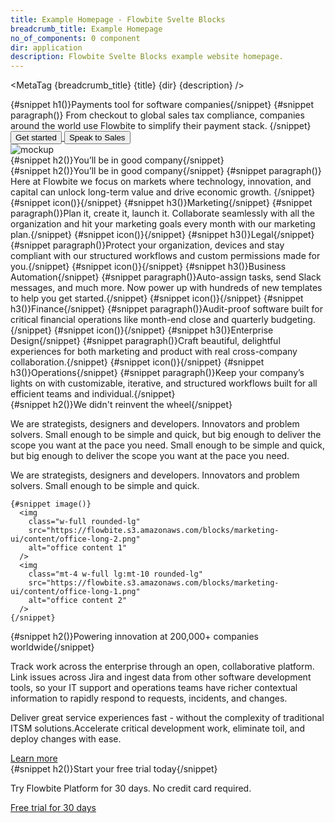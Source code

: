 ```yaml
---
title: Example Homepage - Flowbite Svelte Blocks
breadcrumb_title: Example Homepage
no_of_components: 0 component
dir: application
description: Flowbite Svelte Blocks example website homepage.
---
```


<script>
  import {
    Section,
    HeroHeader,
    FeatureDefault,
    FeatureItem,
    ContentWithImage,
    Content,
    Cta
  } from 'flowbite-svelte-blocks';
  import {
    Button
  } from 'flowbite-svelte';
  import { ArrowRightOutline, ChartPieSolid, LandmarkSolid, BriefcaseSolid, DollarOutline, RocketSolid, CogOutline, ChevronRightOutline } from 'flowbite-svelte-icons';
  import {
    Airbnb,
    Facebook,
    Google,
    Mailchimp,
    Mashable,
    Microsoft,
    Spotify,
    Twitter,
    Instagram,
    MetaTag
  } from '../utils';
</script>

<MetaTag {breadcrumb_title} {title} {dir} {description} />

<Section name="heroVisual">
  <div class="mr-auto place-self-center lg:col-span-7">
    <HeroHeader
      h1Class="max-w-2xl mb-4 text-4xl font-extrabold tracking-tight leading-none md:text-5xl xl:text-6xl dark:text-white"
      pClass="max-w-2xl mb-6 font-light text-gray-500 lg:mb-8 md:text-lg lg:text-xl dark:text-gray-400"
    >
      {#snippet h1()}Payments tool for software companies{/snippet}
      {#snippet paragraph()}
        From checkout to global sales tax compliance, companies around the world use Flowbite to
        simplify their payment stack.
      {/snippet}
      <a href="/"
        ><Button size="xl" class="inline-flex items-center justify-center mr-3"
          >Get started<ArrowRightOutline class="ml-2 -mr-1" /></Button
        >
      </a>
      <a href="/"
        ><Button color="light" size="xl" class="inline-flex items-center justify-center"
          >Speak to Sales</Button
        >
      </a>
    </HeroHeader>
  </div>
  <div class="hidden lg:mt-0 lg:col-span-5 lg:flex">
    <img
      src="https://flowbite.s3.amazonaws.com/blocks/marketing-ui/hero/phone-mockup.png"
      alt="mockup"
    />
  </div>
</Section>

<Section name="logos">
  <HeroHeader>
    {#snippet h2()}You’ll be in good company{/snippet}
    <div
      class="grid grid-cols-2 gap-8 text-gray-500 sm:gap-12 md:grid-cols-3 lg:grid-cols-6 dark:text-gray-400"
    >
      <a href="/" class="flex justify-center items-center">
        <Airbnb />
      </a>
      <a href="/" class="flex justify-center items-center">
        <Google />
      </a>
      <a href="/" class="flex justify-center items-center">
        <Microsoft />
      </a>
      <a href="/" class="flex justify-center items-center">
        <Spotify />
      </a>
      <a href="/" class="flex justify-center items-center">
        <Mailchimp />
      </a>
      <a href="/" class="flex justify-center items-center">
        <Mashable />
      </a>
    </div>
  </HeroHeader>
</Section>

<Section name="feature">
  <HeroHeader
    class="max-w-screen-md mb-8 lg:mb-16"
    h2Class="mb-4 text-4xl tracking-tight font-extrabold text-gray-900 dark:text-white"
    pClass="text-gray-500 sm:text-xl dark:text-gray-400"
  >
    {#snippet h2()}You’ll be in good company{/snippet}
    {#snippet paragraph()}
    Here at Flowbite we focus on markets where technology, innovation, and capital can unlock
      long-term value and drive economic growth.
    {/snippet}
  </HeroHeader>
  <FeatureDefault>
    <FeatureItem>
      {#snippet icon()}<ChartPieSolid
          class="text-primary-600 dark:text-primary-300"
        />{/snippet}
      {#snippet h3()}Marketing{/snippet}
      {#snippet paragraph()}Plan it, create it, launch it. Collaborate seamlessly with all the organization and hit
        your marketing goals every month with our marketing plan.{/snippet}
    </FeatureItem>
    <FeatureItem>
      {#snippet icon()}<LandmarkSolid
          class="text-primary-600 dark:text-primary-300"
        />{/snippet}
      {#snippet h3()}Legal{/snippet}
      {#snippet paragraph()}Protect your organization, devices and stay compliant with our structured workflows and
        custom permissions made for you.{/snippet}
    </FeatureItem>
    <FeatureItem>
      {#snippet icon()}<BriefcaseSolid
          class="text-primary-600 dark:text-primary-300"
        />{/snippet}
      {#snippet h3()}Business Automation{/snippet}
      {#snippet paragraph()}Auto-assign tasks, send Slack messages, and much more. Now power up with hundreds of new
        templates to help you get started.{/snippet}
    </FeatureItem>
    <FeatureItem>
      {#snippet icon()}<DollarOutline
          class="text-primary-600 dark:text-primary-300"
        />{/snippet}
      {#snippet h3()}Finance{/snippet}
      {#snippet paragraph()}Audit-proof software built for critical financial operations like month-end close and
        quarterly budgeting.{/snippet}
    </FeatureItem>
    <FeatureItem>
      {#snippet icon()}<RocketSolid
          class="text-primary-600 dark:text-primary-300"
        />{/snippet}
      {#snippet h3()}Enterprise Design{/snippet}
      {#snippet paragraph()}Craft beautiful, delightful experiences for both marketing and product with real
        cross-company collaboration.{/snippet}
    </FeatureItem>
    <FeatureItem>
      {#snippet icon()}<CogOutline
          class="text-primary-600 dark:text-primary-300"
        />{/snippet}
      {#snippet h3()}Operations{/snippet}
      {#snippet paragraph()}Keep your company’s lights on with customizable, iterative, and structured workflows
        built for all efficient teams and individual.{/snippet}
    </FeatureItem>
  </FeatureDefault>
</Section>

<Section name="contentwithimg">
  <ContentWithImage>
    {#snippet h2()}We didn't reinvent the wheel{/snippet}
    <p class="mb-4">
      We are strategists, designers and developers. Innovators and problem solvers. Small enough to
      be simple and quick, but big enough to deliver the scope you want at the pace you need. Small
      enough to be simple and quick, but big enough to deliver the scope you want at the pace you
      need.
    </p>
    <p>
      We are strategists, designers and developers. Innovators and problem solvers. Small enough to
      be simple and quick.
    </p>

    {#snippet image()}
      <img
        class="w-full rounded-lg"
        src="https://flowbite.s3.amazonaws.com/blocks/marketing-ui/content/office-long-2.png"
        alt="office content 1"
      />
      <img
        class="mt-4 w-full lg:mt-10 rounded-lg"
        src="https://flowbite.s3.amazonaws.com/blocks/marketing-ui/content/office-long-1.png"
        alt="office content 2"
      />
    {/snippet}

  </ContentWithImage>
</Section>

<Section name="content">
  <Content>
    {#snippet h2()}Powering innovation at 200,000+ companies worldwide{/snippet}
    <p class="mb-4 font-light">
      Track work across the enterprise through an open, collaborative platform. Link issues across
      Jira and ingest data from other software development tools, so your IT support and operations
      teams have richer contextual information to rapidly respond to requests, incidents, and
      changes.
    </p>
    <p class="mb-4 font-medium">
      Deliver great service experiences fast - without the complexity of traditional ITSM
      solutions.Accelerate critical development work, eliminate toil, and deploy changes with ease.
    </p>
    <a
      href="/"
      class="inline-flex items-center font-medium text-primary-600 hover:text-primary-800 dark:text-primary-500 dark:hover:text-primary-700"
    >
      Learn more
      <ChevronRightOutline class="ml-1" size="sm" />
    </a>
  </Content>
</Section>

<Section name="headingwithctabutton">
  <Cta>
    {#snippet h2()}Start your free trial today{/snippet}
    <p class="mb-6 font-light text-gray-500 dark:text-gray-400 md:text-lg">
      Try Flowbite Platform for 30 days. No credit card required.
    </p>
    <a
      href="/"
      class="text-white bg-primary-700 hover:bg-primary-800 focus:ring-4 focus:ring-primary-300 font-medium rounded-lg text-sm px-5 py-2.5 mr-2 mb-2 dark:bg-primary-600 dark:hover:bg-primary-700 focus:outline-none dark:focus:ring-primary-800"
      >Free trial for 30 days</a
    >
  </Cta>
</Section>
